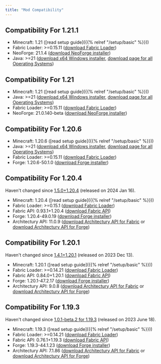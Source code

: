 ```yaml
---
title: "Mod Compatibility"
---
```


Compatibility For 1.21.1
---------------------------

* Minecraft: 1.21 ([read setup guide]({{% relref "/setup/basic" %}}))
* Fabric Loader: >=0.15.11 ([download Fabric Loader](https://fabricmc.net/use/installer/))
* NeoForge: 21.1.4 ([download NeoForge installer](https://maven.neoforged.net/releases/net/neoforged/neoforge/21.1.4/neoforge-21.1.4-installer.jar))
* Java: >=21 ([download x64 Windows installer](https://download.oracle.com/java/21/latest/jdk-21_windows-x64_bin.msi), [download page for all Operating Systems](https://www.oracle.com/java/technologies/downloads/#java21))

Compatibility For 1.21
---------------------------

* Minecraft: 1.21 ([read setup guide]({{% relref "/setup/basic" %}}))
* Java: >=21 ([download x64 Windows installer](https://download.oracle.com/java/21/latest/jdk-21_windows-x64_bin.msi), [download page for all Operating Systems](https://www.oracle.com/java/technologies/downloads/#java21))
* Fabric Loader: >=0.15.11 ([download Fabric Loader](https://fabricmc.net/use/installer/))
* NeoForge: 21.0.140-beta ([download NeoForge installer](https://maven.neoforged.net/releases/net/neoforged/neoforge/21.0.140-beta/neoforge-21.0.140-beta-installer.jar))

Compatibility For 1.20.6
---------------------------

* Minecraft: 1.20.6 ([read setup guide]({{% relref "/setup/basic" %}}))
* Java: >=21 ([download x64 Windows installer](https://download.oracle.com/java/21/latest/jdk-21_windows-x64_bin.msi), [download page for all Operating Systems](https://www.oracle.com/java/technologies/downloads/#java21))
* Fabric Loader: >=0.15.11 ([download Fabric Loader](https://fabricmc.net/use/installer/))
* Forge: 1.20.6-50.1.0 ([download Forge installer](https://maven.minecraftforge.net/net/minecraftforge/forge/1.20.6-50.1.0/forge-1.20.6-50.1.0-installer.jar))

Compatibility For 1.20.4
---------------------------

Haven't changed since [1.5.0+1.20.4](https://github.com/khanshoaib3/minecraft-access/releases/tag/v1.5.0-1.20) (released on 2024 Jan 16).

* Minecraft: 1.20.4 ([read setup guide]({{% relref "/setup/basic" %}}))
* Fabric Loader: >=0.15.1 ([download Fabric Loader](https://fabricmc.net/use/installer/))
* Fabric API: 0.93.1+1.20.4 ([download Fabric API](https://cdn.modrinth.com/data/P7dR8mSH/versions/2sYBLn0C/fabric-api-0.93.1%2B1.20.4.jar))
* Forge: 1.20.4-49.0.19 ([download Forge installer](https://maven.minecraftforge.net/net/minecraftforge/forge/1.20.4-49.0.19/forge-1.20.4-49.0.19-installer.jar))
* Architectury API: 11.0.9 ([download Architectury API for Fabric](https://cdn.modrinth.com/data/lhGA9TYQ/versions/ekLaVOwe/architectury-11.0.9-fabric.jar) or [download Architectury API for Forge](https://cdn.modrinth.com/data/lhGA9TYQ/versions/GASUTIWF/architectury-11.0.9-minecraftforge.jar))

Compatibility For 1.20.1
---------------------------

Haven't changed since [1.4.1+1.20.1](https://github.com/khanshoaib3/minecraft-access/releases/tag/v1.4.1-1.20.1) (released on 2023 Dec 13).

* Minecraft: 1.20.1 ([read setup guide]({{% relref "/setup/basic" %}}))
* Fabric Loader: >=0.14.21 ([download Fabric Loader](https://fabricmc.net/use/installer/))
* Fabric API: 0.84.0+1.20.1 ([download Fabric API](https://cdn.modrinth.com/data/P7dR8mSH/versions/FLGCXPFi/fabric-api-0.84.0%2B1.20.1.jar))
* Forge: 1.20.1-47.2.17 ([download Forge installer](https://maven.minecraftforge.net/net/minecraftforge/forge/1.20.1-47.2.17/forge-1.20.1-47.2.17-installer.jar))
* Architectury API: 9.0.8 ([download Architectury API for Fabric](https://cdn.modrinth.com/data/lhGA9TYQ/versions/TWylwR7P/architectury-9.0.8-fabric.jar) or [download Architectury API for Forge](https://cdn.modrinth.com/data/lhGA9TYQ/versions/ON7CwM6M/architectury-9.0.8-forge.jar))

Compatibility For 1.19.3
---------------------------

Haven't changed since [1.0.1-beta.2 for 1.19.3](https://github.com/khanshoaib3/minecraft-access/releases/tag/v1.0.1-beta.2) (released on 2023 June 18).

* Minecraft: 1.19.3 ([read setup guide]({{% relref "/setup/basic" %}}))
* Fabric Loader: >=0.14.21 ([download Fabric Loader](https://fabricmc.net/use/installer/))
* Fabric API: 0.76.1+1.19.3 ([download Fabric API](https://cdn.modrinth.com/data/P7dR8mSH/versions/jyKnHEDY/fabric-api-0.76.1%2B1.19.3.jar))
* Forge: 1.19.3-44.1.23 ([download Forge installer](https://maven.minecraftforge.net/net/minecraftforge/forge/1.19.3-44.1.0/forge-1.19.3-44.1.0-installer.jar))
* Architectury API: 7.1.86 ([download Architectury API for Fabric](https://cdn.modrinth.com/data/lhGA9TYQ/versions/OFLHUcGo/architectury-7.1.86-fabric.jar) or [download Architectury API for Forge](https://cdn.modrinth.com/data/lhGA9TYQ/versions/lReYANwU/architectury-7.1.86-forge.jar))
